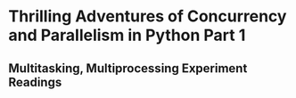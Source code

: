 # Thrilling Adventures of Concurrency and Parallelism in Python Part 1

## Multitasking, Multiprocessing Experiment Readings

